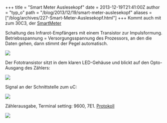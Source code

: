 +++
title = "Smart Meter Auslesekopf"
date = 2013-12-19T21:41:00Z
author = "typ_o"
path = "/blog/2013/12/19/smart-meter-auslesekopf"
aliases = ["/blog/archives/227-Smart-Meter-Auslesekopf.html"]
+++
Kommt auch mit zum 30C3, der
[SmartMeter](https://wiki.volkszaehler.org/basics)

Schaltung des Infrarot-Empfängers mit einem Transistor zur
Impulsformung. Betriebsspannung = Versorgungsspannung des Prozessors, an
den die Daten gehen, dann stimmt der Pegel automatisch.

![](/media/smeter01.jpg)

Der Fototransistor sitzt in dem klaren LED-Gehäuse und blickt auf den
Opto-Ausgang des Zählers:

![](/media/smeter04.jpg)

Signal an der Schnittstelle zum uC:

![](/media/smeter03.jpg)

Zählerausgabe, Terminal setting: 9600, 7E1.
[Protokoll](https://wiki.volkszaehler.org/software/obis)

![](/media/smeter02.jpg)
